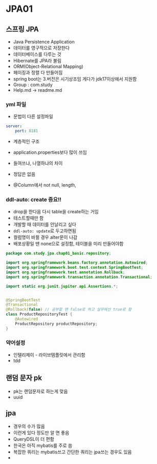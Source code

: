 # JPA01

## 스프링 JPA
- Java Persistence Application
- 데이터를 영구적으로 저장한다
- 데이터베이스를 다루는 것
- Hibernate를 JPA라 불림
- ORM(Object-Relational Mapping)
- 페이징과 정렬 다 만들어짐
- spring boot는 3.버전은 시기상조임 게다가 jdk17이상에서 지원함
- Group : com.study
- Help.md -> readme.md
### yml 파일
- 문법이 다른 설정파일
```yml
server:
    port: 8181
```
- 계층적인 구조
- application.properties보다 많이 쓰임
- 들여쓰냐, 나열하냐의 차이
- 정답은 없음

- @Column에서 not null, length, 
### ddl-auto: create 중요!!
- drop을 한다음 다시 table을 create하는 거임
- 테스트할때만 함
- 개발할 때 데이터를 안날리고 싶다
- `ddl-auto: update`로 두고하면됨
- 컬럼명이 바뀔 경우 alter문이 나감
- 배포상황일 땐 none으로 설정함, 테이블을 미리 만들어야함


```java
package com.study.jpa.chap01_basic.repository;

import org.springframework.beans.factory.annotation.Autowired;
import org.springframework.boot.test.context.SpringBootTest;
import org.springframework.test.annotation.Rollback;
import org.springframework.transaction.annotation.Transactional;

import static org.junit.jupiter.api.Assertions.*;


@SpringBootTest
@Transactional
@Rollback(false) // 공부할 땐 false로 하고 실무에선 true로 함 
class ProductRepositoryTest {
    @Autowired
    ProductRepository productRepository;   
}
```

### 약어설정
- 인텔리제이 - 라이브템플릿에서 관리함
- tdd

## 랜덤 문자 pk
- pk는 랜덤문자로 하는게 맞음
- uuid

## jpa
- 경우의 수가 많음
- 이런게 있다 정도만 알 면 좋음
- QueryDSL이 더 편함
- 한국은 아직 mybatis를 주로 씀
- 복잡한 쿼리는 mybatis쓰고 간단한 쿼리는 jpa쓰는 경우도 있음
- 